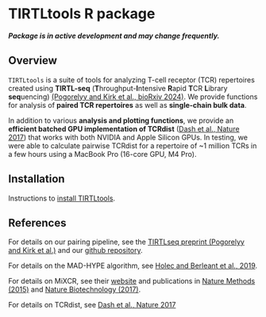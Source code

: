 # TIRTLtools R package

***Package is in active development and may change frequently.***

## Overview

`TIRTLtools` is a suite of tools for analyzing T-cell receptor (TCR) repertoires created using **TIRTL-seq** (**T**hroughput-**I**ntensive **R**apid **T**CR **L**ibrary **seq**uencing) [(Pogorelyy and Kirk et al., bioRxiv 2024)](https://www.biorxiv.org/content/10.1101/2024.09.16.613345v2).
We provide functions for analysis of **paired TCR repertoires** as well as **single-chain bulk data**.

In addition to various **analysis and plotting functions**, we provide an **efficient batched GPU implementation of TCRdist** ([Dash et al., Nature 2017](https://doi.org/10.1038/nature22383)) that works with both NVIDIA and Apple Silicon GPUs. In testing, we were able to calculate pairwise TCRdist for a repertoire of ~1 million TCRs in a few hours using a MacBook Pro (16-core GPU, M4 Pro).

## Installation

Instructions to [install TIRTLtools](articles/TIRTLtools.html).


## References

For details on our pairing pipeline, see the [TIRTLseq preprint (Pogorelyy and Kirk et al.)](https://www.biorxiv.org/content/10.1101/2024.09.16.613345v2) and our [github repository](https://github.com/pogorely/TIRTL).

For details on the MAD-HYPE algorithm, see [Holec and Berleant et al., 2019](https://academic.oup.com/bioinformatics/article/35/8/1318/5095649).

For details on MiXCR, see their [website](https://mixcr.com/) and publications in [Nature Methods (2015)](https://www.nature.com/articles/nmeth.3364) and [Nature Biotechnology (2017)](https://www.nature.com/articles/nbt.3979).

For details on TCRdist, see [Dash et al., Nature 2017](https://doi.org/10.1038/nature22383)
